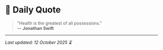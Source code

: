 # 📜 Daily Quote

> "Health is the greatest of all possessions."  
> — **Jonathan Swift**

---

_Last updated: 12 October 2025 ⏳_
